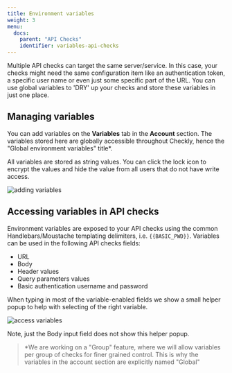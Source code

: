 ```yaml
---
title: Environment variables
weight: 3
menu:
  docs:
    parent: "API Checks"
    identifier: variables-api-checks
---
```


Multiple API checks can target the same server/service. In this case, your checks might need the same configuration item
like an authentication token, a specific user name or even just some specific part of the URL. You can use global variables to
'DRY' up your checks and store these variables in just one place.

## Managing variables

You can add variables on the **Variables** tab in the **Account** section. The variables stored here are globally accessible 
throughout Checkly, hence the "Global environment variables" title*.  

All variables are stored as string values. You can click the lock icon to encrypt the values and hide the value from all users
that do not have write access.

![adding variables](/docs/images/api-checks/add-variables.png)

## Accessing variables in API checks

Environment variables are exposed to your API checks using the common Handlebars/Moustache templating delimiters, i.e. `{{BASIC_PWD}}`.
Variables can be used in the following API checks fields:

- URL
- Body
- Header values
- Query parameters values
- Basic authentication username and password

When typing in most of the variable-enabled fields we show a small helper popup to help with selecting of the right variable.

![access variables](/docs/images/api-checks/access-variables.png)

Note, just the Body input field does not show this helper popup.


> *We are working on a "Group" feature, where we will allow variables per group of checks for finer grained control. This is why the variables in the account section are explicitly named "Global"




